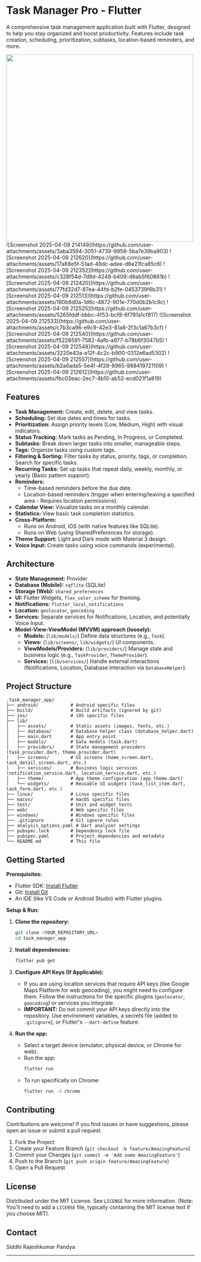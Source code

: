 # Task Manager Pro - Flutter

A comprehensive task management application built with Flutter, designed to help you stay organized and boost productivity. Features include task creation, scheduling, prioritization, subtasks, location-based reminders, and more.

<img src="![Screenshot 2025-04-09 214149](https://github.com/user-attachments/assets/3aba3594-3051-4739-9958-5ba7e39ba903)" width="500" height="500">
![Screenshot 2025-04-09 214149](https://github.com/user-attachments/assets/3aba3594-3051-4739-9958-5ba7e39ba903)
![Screenshot 2025-04-09 212620](https://github.com/user-attachments/assets/17a88e5f-51ad-49dc-adee-d6e21fca85c6)
![Screenshot 2025-04-09 212352](https://github.com/user-attachments/assets/c328f54d-7d9d-4248-b409-d6ab5f60861b)
![Screenshot 2025-04-09 212420](https://github.com/user-attachments/assets/77fd32d7-87ea-44fd-b2fe-0453739f6b31)
![Screenshot 2025-04-09 212513](https://github.com/user-attachments/assets/180b6d0a-1d6c-4872-901e-770d0b2b1c9c)
![Screenshot 2025-04-09 212525](https://github.com/user-attachments/assets/5265fddf-bbbc-4f53-bcf8-6f781a1cf817)
![Screenshot 2025-04-09 212533](https://github.com/user-attachments/assets/c7b3ca96-e9c9-42e3-81a8-2f3c1a67b3cf)
![Screenshot 2025-04-09 212540](https://github.com/user-attachments/assets/f5228591-7582-4afb-a977-b78b6f3047b5)
![Screenshot 2025-04-09 212548](https://github.com/user-attachments/assets/3220e43a-e12f-4c2c-b900-0312e6ad5302)
![Screenshot 2025-04-09 212557](https://github.com/user-attachments/assets/b2a6ada5-5e4f-4f28-8965-988419721109)
![Screenshot 2025-04-09 212612](https://github.com/user-attachments/assets/fbc03eac-2ec7-4b10-ab52-ecd021f1a819)


## Features

*   **Task Management:** Create, edit, delete, and view tasks.
*   **Scheduling:** Set due dates and times for tasks.
*   **Prioritization:** Assign priority levels (Low, Medium, High) with visual indicators.
*   **Status Tracking:** Mark tasks as Pending, In Progress, or Completed.
*   **Subtasks:** Break down larger tasks into smaller, manageable steps.
*   **Tags:** Organize tasks using custom tags.
*   **Filtering & Sorting:** Filter tasks by status, priority, tags, or completion. Search for specific tasks.
*   **Recurring Tasks:** Set up tasks that repeat daily, weekly, monthly, or yearly (Basic pattern support).
*   **Reminders:** 
    *   Time-based reminders before the due date.
    *   Location-based reminders (trigger when entering/leaving a specified area - Requires location permissions).
*   **Calendar View:** Visualize tasks on a monthly calendar.
*   **Statistics:** View basic task completion statistics.
*   **Cross-Platform:** 
    *   Runs on Android, iOS (with native features like SQLite).
    *   Runs on Web (using SharedPreferences for storage).
*   **Theme Support:** Light and Dark mode with Material 3 design.
*   **Voice Input:** Create tasks using voice commands (experimental).

## Architecture

*   **State Management:** Provider
*   **Database (Mobile):** `sqflite` (SQLite)
*   **Storage (Web):** `shared_preferences`
*   **UI:** Flutter Widgets, `flex_color_scheme` for theming.
*   **Notifications:** `flutter_local_notifications`
*   **Location:** `geolocator`, `geocoding`
*   **Services:** Separate services for Notifications, Location, and potentially Voice Input.
*   **Model-View-ViewModel (MVVM) approach (loosely):**
    *   **Models:** (`lib/models/`) Define data structures (e.g., `Task`).
    *   **Views:** (`lib/screens/`, `lib/widgets/`) UI components.
    *   **ViewModels/Providers:** (`lib/providers/`) Manage state and business logic (e.g., `TaskProvider`, `ThemeProvider`).
    *   **Services:** (`lib/services/`) Handle external interactions (Notifications, Location, Database interaction via `DatabaseHelper`).

## Project Structure

```
.task_manager_app/
├── android/            # Android specific files
├── build/              # Build artifacts (ignored by git)
├── ios/                # iOS specific files
├── lib/
│   ├── assets/         # Static assets (images, fonts, etc.)
│   ├── database/       # Database helper class (database_helper.dart)
│   ├── main.dart       # App entry point
│   ├── models/         # Data models (task.dart)
│   ├── providers/      # State management providers (task_provider.dart, theme_provider.dart)
│   ├── screens/        # UI screens (home_screen.dart, task_detail_screen.dart, etc.)
│   ├── services/       # Business logic services (notification_service.dart, location_service.dart, etc.)
│   ├── theme/          # App theme configuration (app_theme.dart)
│   └── widgets/        # Reusable UI widgets (task_list_item.dart, task_form.dart, etc.)
├── linux/              # Linux specific files
├── macos/              # macOS specific files
├── test/               # Unit and widget tests
├── web/                # Web specific files
├── windows/            # Windows specific files
├── .gitignore          # Git ignore rules
├── analysis_options.yaml # Dart analyzer settings
├── pubspec.lock        # Dependency lock file
├── pubspec.yaml        # Project dependencies and metadata
└── README.md           # This file
```

## Getting Started

**Prerequisites:**

*   Flutter SDK: [Install Flutter](https://flutter.dev/docs/get-started/install)
*   Git: [Install Git](https://git-scm.com/)
*   An IDE (like VS Code or Android Studio) with Flutter plugins.

**Setup & Run:**

1.  **Clone the repository:**
    ```bash
    git clone <YOUR_REPOSITORY_URL>
    cd task_manager_app
    ```
2.  **Install dependencies:**
    ```bash
    flutter pub get
    ```
3.  **Configure API Keys (If Applicable):**
    *   If you are using location services that require API keys (like Google Maps Platform for web geocoding), you might need to configure them. Follow the instructions for the specific plugins (`geolocator`, `geocoding`) or services you integrate.
    *   **IMPORTANT:** Do *not* commit your API keys directly into the repository. Use environment variables, a secrets file (added to `.gitignore`), or Flutter's `--dart-define` feature.

4.  **Run the app:**
    *   Select a target device (emulator, physical device, or Chrome for web).
    *   Run the app:
        ```bash
        flutter run
        ```
    *   To run specifically on Chrome:
        ```bash
        flutter run -d chrome
        ```

## Contributing

Contributions are welcome! If you find issues or have suggestions, please open an issue or submit a pull request.

1.  Fork the Project
2.  Create your Feature Branch (`git checkout -b feature/AmazingFeature`)
3.  Commit your Changes (`git commit -m 'Add some AmazingFeature'`)
4.  Push to the Branch (`git push origin feature/AmazingFeature`)
5.  Open a Pull Request

## License

Distributed under the MIT License. See `LICENSE` for more information. (Note: You'll need to add a `LICENSE` file, typically containing the MIT license text if you choose MIT).

## Contact

Siddhi Rajeshkumar Pandya

---
